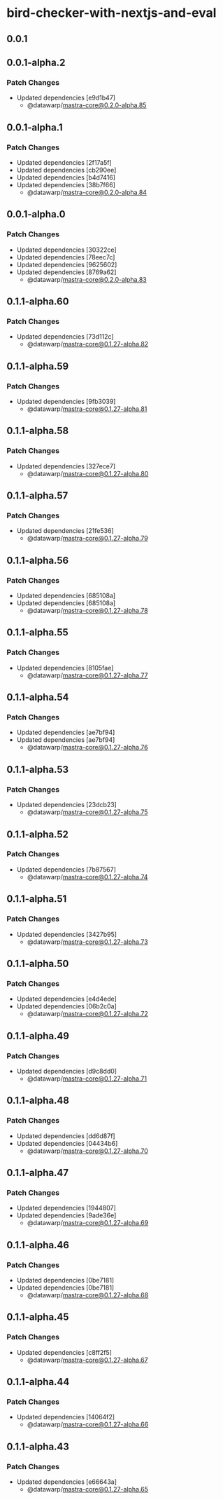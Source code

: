 # bird-checker-with-nextjs-and-eval

## 0.0.1

## 0.0.1-alpha.2

### Patch Changes

- Updated dependencies [e9d1b47]
  - @datawarp/mastra-core@0.2.0-alpha.85

## 0.0.1-alpha.1

### Patch Changes

- Updated dependencies [2f17a5f]
- Updated dependencies [cb290ee]
- Updated dependencies [b4d7416]
- Updated dependencies [38b7f66]
  - @datawarp/mastra-core@0.2.0-alpha.84

## 0.0.1-alpha.0

### Patch Changes

- Updated dependencies [30322ce]
- Updated dependencies [78eec7c]
- Updated dependencies [9625602]
- Updated dependencies [8769a62]
  - @datawarp/mastra-core@0.2.0-alpha.83

## 0.1.1-alpha.60

### Patch Changes

- Updated dependencies [73d112c]
  - @datawarp/mastra-core@0.1.27-alpha.82

## 0.1.1-alpha.59

### Patch Changes

- Updated dependencies [9fb3039]
  - @datawarp/mastra-core@0.1.27-alpha.81

## 0.1.1-alpha.58

### Patch Changes

- Updated dependencies [327ece7]
  - @datawarp/mastra-core@0.1.27-alpha.80

## 0.1.1-alpha.57

### Patch Changes

- Updated dependencies [21fe536]
  - @datawarp/mastra-core@0.1.27-alpha.79

## 0.1.1-alpha.56

### Patch Changes

- Updated dependencies [685108a]
- Updated dependencies [685108a]
  - @datawarp/mastra-core@0.1.27-alpha.78

## 0.1.1-alpha.55

### Patch Changes

- Updated dependencies [8105fae]
  - @datawarp/mastra-core@0.1.27-alpha.77

## 0.1.1-alpha.54

### Patch Changes

- Updated dependencies [ae7bf94]
- Updated dependencies [ae7bf94]
  - @datawarp/mastra-core@0.1.27-alpha.76

## 0.1.1-alpha.53

### Patch Changes

- Updated dependencies [23dcb23]
  - @datawarp/mastra-core@0.1.27-alpha.75

## 0.1.1-alpha.52

### Patch Changes

- Updated dependencies [7b87567]
  - @datawarp/mastra-core@0.1.27-alpha.74

## 0.1.1-alpha.51

### Patch Changes

- Updated dependencies [3427b95]
  - @datawarp/mastra-core@0.1.27-alpha.73

## 0.1.1-alpha.50

### Patch Changes

- Updated dependencies [e4d4ede]
- Updated dependencies [06b2c0a]
  - @datawarp/mastra-core@0.1.27-alpha.72

## 0.1.1-alpha.49

### Patch Changes

- Updated dependencies [d9c8dd0]
  - @datawarp/mastra-core@0.1.27-alpha.71

## 0.1.1-alpha.48

### Patch Changes

- Updated dependencies [dd6d87f]
- Updated dependencies [04434b6]
  - @datawarp/mastra-core@0.1.27-alpha.70

## 0.1.1-alpha.47

### Patch Changes

- Updated dependencies [1944807]
- Updated dependencies [9ade36e]
  - @datawarp/mastra-core@0.1.27-alpha.69

## 0.1.1-alpha.46

### Patch Changes

- Updated dependencies [0be7181]
- Updated dependencies [0be7181]
  - @datawarp/mastra-core@0.1.27-alpha.68

## 0.1.1-alpha.45

### Patch Changes

- Updated dependencies [c8ff2f5]
  - @datawarp/mastra-core@0.1.27-alpha.67

## 0.1.1-alpha.44

### Patch Changes

- Updated dependencies [14064f2]
  - @datawarp/mastra-core@0.1.27-alpha.66

## 0.1.1-alpha.43

### Patch Changes

- Updated dependencies [e66643a]
  - @datawarp/mastra-core@0.1.27-alpha.65
